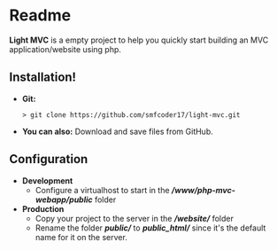 # Readme

**Light MVC** is a empty project to help you quickly start building an MVC application/website using php.

## Installation!
  - **Git:**
    ```
    > git clone https://github.com/smfcoder17/light-mvc.git
    ```
  - **You can also:**
    Download and save files from GitHub.

## Configuration
  - **Development**
    - Configure a virtualhost to start in the **_<path>/www/php-mvc-webapp/public_** folder
  - **Production**
    - Copy your project to the server in the **_<path>/website/_** folder
    - Rename the folder **_public/_** to **_public_html/_** since it's the default name for it on the server.
